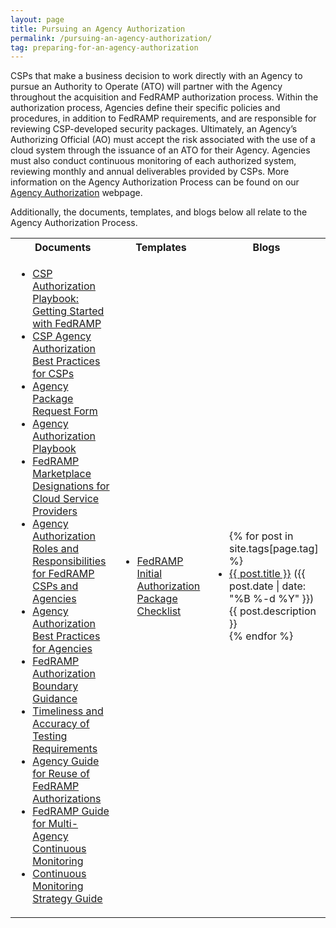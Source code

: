 ```yaml
---
layout: page
title: Pursuing an Agency Authorization
permalink: /pursuing-an-agency-authorization/
tag: preparing-for-an-agency-authorization
---
```

<p>CSPs that make a business decision to work directly with an Agency to pursue an Authority to Operate (ATO) will partner with the Agency throughout the acquisition and FedRAMP authorization process. Within the authorization process, Agencies define their specific policies and procedures, in addition to FedRAMP requirements, and are responsible for reviewing CSP-developed security packages. Ultimately, an Agency’s Authorizing Official (AO) must accept the risk associated with the use of a cloud system through the issuance of an ATO for their Agency. Agencies must also conduct continuous monitoring of each authorized system, reviewing monthly and annual deliverables provided by CSPs. More information on  the Agency Authorization Process can be found on our <a href="https://www.fedramp.gov/agency-authorization/">Agency Authorization</a> webpage.</p>
<p>Additionally, the documents, templates, and blogs below all relate to the Agency Authorization Process. </p>


<div class="responsive-table">
<table class="usa-table">
<tr>
<th scope="col">Documents</th>
<th scope="col">Templates</th>
<th scope="col">Blogs</th>
</tr>
<td>
<ul>
<li><a href="{{site.baseurl}}/assets/resources/documents/CSP_Authorization_Playbook_Getting_Started_with_FedRAMP.pdf">CSP Authorization Playbook: Getting Started with FedRAMP</a></li>
<li><a href="{{site.baseurl}}/assets/resources/documents/CSP_Agency_Authorization_Best_Practices_for_CSPs.pdf">CSP Agency Authorization Best Practices for CSPs </a></li>
<li><a href="{{site.baseurl}}/assets/resources/documents/Agency_Package_Request_Form.pdf">Agency Package Request Form</a></li>
<li><a href="{{site.baseurl}}/assets/resources/documents/Agency_Authorization_Playbook.pdf">Agency Authorization Playbook</a></li>
<li><a href="{{site.baseurl}}/assets/resources/documents/FedRAMP_Marketplace_Designations_for_CSPs.pdf">FedRAMP Marketplace Designations for Cloud Service Providers</a></li>
<li><a href="{{site.baseurl}}/assets/resources/documents/Agency_Authorization_Roles_and_Responsibilities_for_FedRAMP_CSPs_and_Agencies.pdf">Agency Authorization Roles and Responsibilities for FedRAMP CSPs and Agencies</a></li>
<li><a href="{{site.baseurl}}/assets/resources/documents/Agency_Authorization_Best_Practices_for_Agencies.pdf">Agency Authorization Best Practices for Agencies</a></li>
<li><a href="{{site.baseurl}}/assets/resources/documents/CSP_A_FedRAMP_Authorization_Boundary_Guidance.pdf">FedRAMP Authorization Boundary Guidance</a></li>
<li><a href="{{site.baseurl}}/assets/resources/documents/CSP_Timeliness_and_Accuracy_of_Testing_Requirements.pdf">Timeliness and Accuracy of Testing Requirements</a></li>
<li><a href="{{site.baseurl}}/assets/resources/documents/Agency_Guide_for_Reuse_of_FedRAMP_Authorizations.pdf">Agency Guide for Reuse of FedRAMP Authorizations</a></li>
<li><a href="{{site.baseurl}}/assets/resources/documents/Agency_Guide_for_Multi-Agency_Continuous_Monitoring.pdf">FedRAMP Guide for Multi-Agency Continuous Monitoring</a></li>
<li><a href="{{site.baseurl}}/assets/resources/documents/CSP_Continuous_Monitoring_Strategy_Guide.pdf">Continuous Monitoring Strategy Guide</a></li>
</ul>
</td>
<td>
<ul>
<li><a href="{{site.baseurl}}/assets/resources/templates/FedRAMP-Initial-Authorization-Package-Checklist.xls">FedRAMP Initial Authorization Package Checklist</a></li>
</ul>
</td>
<td>
<ul>
{% for post in site.tags[page.tag] %}
  <li><a href="{{ post.url }}">{{ post.title }}</a> ({{ post.date | date: "%B %-d %Y" }})<br>
    {{ post.description }}
  </li>
{% endfor %}
</ul>
</td>
	</table>
	</div>